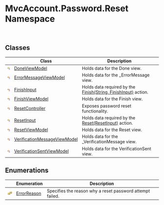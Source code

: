 MvcAccount.Password.Reset Namespace
===================================
 


Classes
-------

                | Class                              | Description                                                         
--------------- | ---------------------------------- | ------------------------------------------------------------------- 
![Public class] | [DoneViewModel][1]                 | Holds data for the Done view.                                       
![Public class] | [ErrorMessageViewModel][2]         | Holds data for the _ErrorMessage view.                              
![Public class] | [FinishInput][3]                   | Holds data required by the [Finish(String, FinishInput)][4] action. 
![Public class] | [FinishViewModel][5]               | Holds data for the Finish view.                                     
![Public class] | [ResetController][6]               | Exposes password reset functionality.                               
![Public class] | [ResetInput][7]                    | Holds data required by the [Reset(ResetInput)][8] action.           
![Public class] | [ResetViewModel][9]                | Holds data for the Reset view.                                      
![Public class] | [VerificationMessageViewModel][10] | Holds data for the _VerificationMessage view.                       
![Public class] | [VerificationSentViewModel][11]    | Holds data for the VerificationSent view.                           


Enumerations
------------

                      | Enumeration       | Description                                               
--------------------- | ----------------- | --------------------------------------------------------- 
![Public enumeration] | [ErrorReason][12] | Specifies the reason why a reset password attempt failed. 

[1]: DoneViewModel/README.md
[2]: ErrorMessageViewModel/README.md
[3]: FinishInput/README.md
[4]: ResetController/Finish_1.md
[5]: FinishViewModel/README.md
[6]: ResetController/README.md
[7]: ResetInput/README.md
[8]: ResetController/Reset_1.md
[9]: ResetViewModel/README.md
[10]: VerificationMessageViewModel/README.md
[11]: VerificationSentViewModel/README.md
[12]: ErrorReason/README.md
[Public class]: ../_icons/pubclass.gif "Public class"
[Public enumeration]: ../_icons/pubenumeration.gif "Public enumeration"